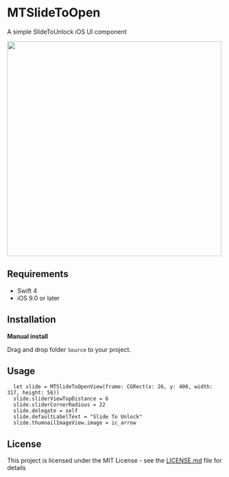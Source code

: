 # MTSlideToOpen
A simple SlideToUnlock iOS UI component

<a href="url"><img src="https://raw.githubusercontent.com/lemanhtien/MTSlideToOpen/master/Screenshot.png" align="center" height="500" ></a>


## Requirements
* Swift 4 
* iOS 9.0 or later

## Installation

**Manual install**

Drag and drop folder `Source` to your project.

## Usage
```
  let slide = MTSlideToOpenView(frame: CGRect(x: 26, y: 400, width: 317, height: 56))
  slide.sliderViewTopDistance = 6
  slide.sliderCornerRadious = 22
  slide.delegate = self
  slide.defaultLabelText = "Slide To Unlock"
  slide.thumnailImageView.image = ic_arrow
```

## License

This project is licensed under the MIT License - see the [LICENSE.md](LICENSE.md) file for details
